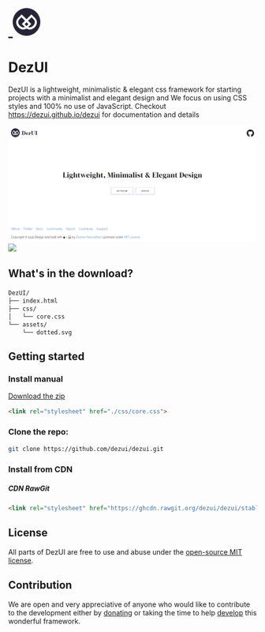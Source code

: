 

<a href="https://dezui.github.io/dezui" target="_blank" style="font-size: 2rem;">
	<img src="https://raw.githubusercontent.com/dezui/DezUI/stable/assets/main.svg" alt="" style="height: 3.5rem !important;">
	<img src="assets/main.svg" alt="" style="height: 3.5rem !important;">
</a>

# DezUI

DezUI is a lightweight, minimalistic & elegant css framework for starting projects with a minimalist and elegant design and We focus on using CSS styles and 100% no use of JavaScript. Checkout https://dezui.github.io/dezui for documentation and details

[![](/assets/images/dezui-web-preview.png)](https://dezui.github.io/dezui)
[![](https://raw.githubusercontent.com/dezui/DezUI/stable/assets/images/dezui-web-preview.png)](https://dezui.github.io/dezui)

## What's in the download?

```
DezUI/
├── index.html
├── css/
│   └── core.css
└── assets/
	└── dotted.svg
```

## Getting started

### Install manual
[Download the zip](https://github.com/dezui/dezui/archive/refs/heads/stable.zip)
```html
<link rel="stylesheet" href="./css/core.css">
```
### Clone the repo:
```bash
git clone https://github.com/dezui/dezui.git
```
### Install from CDN
##### CDN RawGit
```html
<link rel="stylesheet" href="https://ghcdn.rawgit.org/dezui/dezui/stable/css/core.css">
```

## License

All parts of DezUI are free to use and abuse under the [open-source MIT license](https://github.com/dezui/dezui/blob/stable/LICENSE).

## Contribution

We are open and very appreciative of anyone who would like to contribute to the development either by [donating](https://buymeacoffee.com/dezuhan) or taking the time to help [develop](https://github.com/dezui/dezui/fork) this wonderful framework.